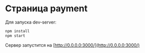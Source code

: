 # Страница payment

Для запуска dev-server:

```bash
npm install
npm start
```

Сервер запустится на
[http://0.0.0.0:3000/](http://0.0.0.0:3000/)